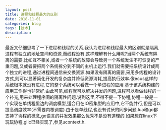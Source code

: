 ```yaml
---
layout: post
title: 进程和线程最大的区别
date: 2018-11-01
categories: blog
tags: [技术]
description: 
---
```


最近又仔细思考了一下进程和线程的关系,我认为进程和线程最大的区别就是隔离,进程有独立的地址空间和资源,而线程没有.这样理解有什么用呢?当两个系统有隔离的需要,比如互不相关,或者一个系统的故障会导致另一个系统发生不可恢复的严重问题,又或者要把两个系统拆分到不同的主机上运行.我们就需要把系统设计成两个独立的进程,通过进程间通信来交换资源.如果没有隔离的需要,采用多线程的设计方式,则可以显著简化开发的复杂度并降低资源消耗,提高执行效率.像ecos这样的系统根本就没有进程,它的整个系统可以看做一个单进程的应用.基于该系统构建的应用工作得也非常好.由此可见,线程就可以解决并发的问题,进程可以看做线程的一个补充,用来处理程序间的隔离性问题.说到这里,不得不提一下协程,协程一般是一个实现在单线程里边的调度模型,适合用在IO密集型的应用中,它不能并行,但是可以提高调度效率(不需要内核调度).由于是单线程,也没有讨厌的同步问题.lua和go都支持了协程的概念,go语言的并发效果那么优秀不是没有道理的.如果想在linux下玩玩协程,glic已经实现了,参见ucontext.h.
